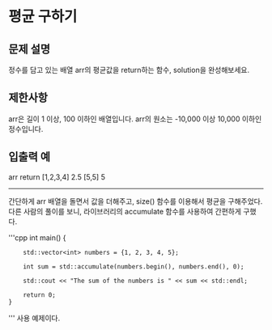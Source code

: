 # 평균 구하기
## 문제 설명

정수를 담고 있는 배열 arr의 평균값을 return하는 함수, solution을 완성해보세요.

## 제한사항
arr은 길이 1 이상, 100 이하인 배열입니다.
arr의 원소는 -10,000 이상 10,000 이하인 정수입니다.

## 입출력 예
arr	return
[1,2,3,4]	2.5
[5,5]	5

***

간단하게 arr 배열을 돌면서 값을 더해주고, size() 함수를 이용해서 평균을 구해주었다.
다른 사람의 풀이를 보니, <numeric> 라이브러리의 accumulate 함수를 사용하여 간편하게 구했다.

'''cpp
    int main() {

        std::vector<int> numbers = {1, 2, 3, 4, 5};

        int sum = std::accumulate(numbers.begin(), numbers.end(), 0);

        std::cout << "The sum of the numbers is " << sum << std::endl;

        return 0;
    }
'''
사용 예제이다.
